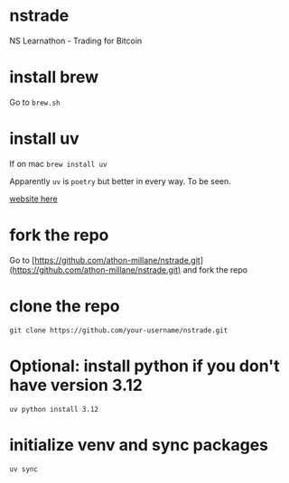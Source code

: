 # nstrade
NS Learnathon - Trading for Bitcoin

# install brew
Go to `brew.sh`

# install uv
If on mac
`brew install uv`

Apparently `uv` is `poetry` but better in every way. To be seen.

[website here](https://docs.astral.sh/uv/getting-started/installation/)

# fork the repo
Go to [https://github.com/athon-millane/nstrade.git](https://github.com/athon-millane/nstrade.git) and fork the repo

# clone the repo
`git clone https://github.com/your-username/nstrade.git`

# Optional: install python if you don't have version 3.12
`uv python install 3.12`

# initialize venv and sync packages
`uv sync`